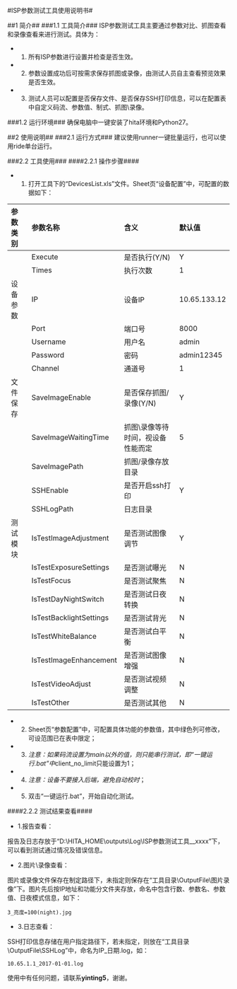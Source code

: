 #ISP参数测试工具使用说明书#

##1 简介##
###1.1 工具简介###
ISP参数测试工具主要通过参数对比、抓图查看和录像查看来进行测试。具体为：

- 1. 所有ISP参数进行设置并检查是否生效。
- 2. 参数设置成功后可按需求保存抓图或录像，由测试人员自主查看预览效果是否生效。
- 3. 测试人员可以配置是否保存文件、是否保存SSH打印信息，可以在配置表中自定义码流、参数值、制式、抓图\录像。

###1.2 运行环境###
确保电脑中一键安装了hita环境和Python27。

##2 使用说明##
###2.1 运行方式###
建议使用runner一键批量运行，也可以使用ride单台运行。

###2.2 工具使用###
####2.2.1 操作步骤####

- 1. 打开工具下的“DevicesList.xls”文件。Sheet页“设备配置”中，可配置的数据如下：

|参数类别|参数名称|含义|默认值|
|:--|:--|:--|:--|
||Execute|是否执行(Y/N)|Y|
||Times|执行次数|1|
|设备参数|IP|设备IP|10.65.133.12|
||Port|端口号|8000|
||Username|用户名|admin|
||Password|密码|admin12345|
||Channel|通道号|1|
|文件保存|SaveImageEnable|是否保存抓图/录像(Y/N)|Y|
||SaveImageWaitingTime|抓图\录像等待时间，视设备性能而定|5|
||SaveImagePath|抓图/录像存放目录||
||SSHEnable|是否开启ssh打印|Y|
||SSHLogPath|日志目录||
|测试模块|IsTestImageAdjustment|是否测试图像调节|Y|
||IsTestExposureSettings|是否测试曝光|N|
||IsTestFocus|是否测试聚焦|N|
||IsTestDayNightSwitch|是否测试日夜转换|N|
||IsTestBacklightSettings|是否测试背光|N|
||IsTestWhiteBalance|是否测试白平衡|N|
||IsTestImageEnhancement|是否测试图像增强|N|
||IsTestVideoAdjust|是否测试视频调整|N|
||IsTestOther|是否测试其他|N|

- 2. Sheet页“参数配置”中，可配置具体功能的参数值，其中绿色列可修改，可设范围已在表中限定；
- 3. *注意：如果码流设置为main以外的值，则只能串行测试，即“一键运行.bat”中*client_no_limit只能设置为1；
- 4. *注意：设备不要接入后端，避免自动校时*；
- 5. 双击“一键运行.bat”，开始自动化测试。


####2.2.2 测试结果查看####

- 1.报告查看：

报告及日志存放于“D:\HITA_HOME\outputs\Log\ISP参数测试工具__xxxx”下，可以看到测试通过情况及错误信息。
 
- 2.图片\录像查看： 

图片或录像文件保存在制定路径下，未指定则保存在“工具目录\OutputFile\图片录像”下。图片先后按IP地址和功能分文件夹存放，命名中包含行数、参数名、参数值、日夜模式信息，如下：

    3_亮度=100(night).jpg 
  
- 3.日志查看：

SSH打印信息存储在用户指定路径下，若未指定，则放在“工具目录\OutputFile\SSHLog”中，命名为IP_日期.log，如：

    10.65.1.1_2017-01-01.log
 

使用中有任何问题，请联系**yinting5**，谢谢。

